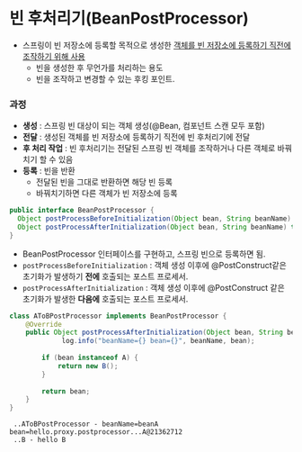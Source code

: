 # 빈 후처리기(BeanPostProcessor)
- 스프링이 빈 저장소에 등록할 목적으로 생성한 <u>객체를 빈 저장소에 등록하기 직전에 조작하기 위해 사용</u>
    - 빈을 생성한 후 무언가를 처리하는 용도
    - 빈을 조작하고 변경할 수 있는 후킹 포인트.
### 과정
- **생성** : 스프링 빈 대상이 되는 객체 생성(@Bean, 컴포넌트 스캔 모두 포함)
- **전달** : 생성된 객체를 빈 저장소에 등록하기 직전에 빈 후처리기에 전달
- **후 처리 작업** : 빈 후처리기는 전달된 스프링 빈 객체를 조작하거나 다른 객체로 바꿔치기 할 수 있음
- **등록** : 빈을 반환
  - 전달된 빈을 그대로 반환하면 해당 빈 등록
  - 바꿔치기하면 다른 객체가 빈 저장소에 등록

```java
public interface BeanPostProcessor {
  Object postProcessBeforeInitialization(Object bean, String beanName) throws BeansException;
  Object postProcessAfterInitialization(Object bean, String beanName) throws BeansException;
}
```
- BeanPostProcessor 인터페이스를 구현하고, 스프링 빈으로 등록하면 됨.
- `postProcessBeforeInitialization` : 객체 생성 이후에 @PostConstruct같은 초기화가 발생하기 **전에** 호출되는 포스트 프로세서.
- `postProcessAfterInitialization` : 객체 생성 이후에 @PostConstruct 같은 초기화가 발생한 **다음에** 호출되는 포스트 프로세서.

```java
class AToBPostProcessor implements BeanPostProcessor {
	@Override
    public Object postProcessAfterInitialization(Object bean, String beanName) throws BeansException {
             log.info("beanName={} bean={}", beanName, bean);
             
        if (bean instanceof A) {
		    return new B();
		}
		
        return bean;
	}
}
```
```
 ..AToBPostProcessor - beanName=beanA bean=hello.proxy.postprocessor...A@21362712
 ..B - hello B
```